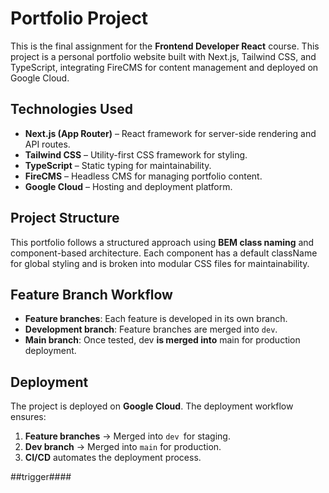 # Portfolio Project

This is the final assignment for the **Frontend Developer React** course. This project is a personal portfolio website built with Next.js, Tailwind CSS, and TypeScript, integrating FireCMS for content management and deployed on Google Cloud.

## Technologies Used

- **Next.js (App Router)** – React framework for server-side rendering and API routes.
- **Tailwind CSS** – Utility-first CSS framework for styling.
- **TypeScript** – Static typing for maintainability.
- **FireCMS** – Headless CMS for managing portfolio content.
- **Google Cloud** – Hosting and deployment platform.

## Project Structure

This portfolio follows a structured approach using **BEM class naming** and component-based architecture. Each component has a default className for global styling and is broken into modular CSS files for maintainability.

## Feature Branch Workflow

- **Feature branches**: Each feature is developed in its own branch.
- **Development branch**: Feature branches are merged into `dev`.
- **Main branch**: Once tested, dev **is merged into** main for production deployment.

## Deployment

The project is deployed on **Google Cloud**. The deployment workflow ensures:

1. **Feature branches** → Merged into `dev `for staging.
2. **Dev branch** → Merged into `main` for production.
3. **CI/CD** automates the deployment process.

##trigger####
